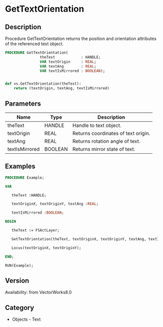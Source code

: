 # GetTextOrientation

## Description
Procedure GetTextOrientation returns the position and orientation attributes of the referenced text object.

```pascal
PROCEDURE GetTextOrientation(
				theText            : HANDLE;
				VAR textOrigin     : REAL;
				VAR textAng        : REAL;
				VAR textIsMirrored : BOOLEAN);
```

```python

def vs.GetTextOrientation(theText):
    return (textOrigin, textAng, textIsMirrored)
```

## Parameters
|Name|Type|Description|
|---|---|---|
|theText|HANDLE|Handle to text object.|
|textOrigin|REAL|Returns coordinates of text origin.|
|textAng|REAL|Returns rotation angle of text.|
|textIsMirrored|BOOLEAN|Returns mirror state of text.|

## Examples
```pascal
PROCEDURE Example;

VAR

   theText :HANDLE;

   textOriginX, textOriginY, textAng :REAL;

   textIsMirrored :BOOLEAN;

BEGIN

   theText := FSActLayer;

   GetTextOrientation(theText, textOriginX, textOriginY, textAng, textIsMirrored);

   Locus(textOriginX, textOriginY);

END;

RUN(Example);
```

## Version
Availability: from VectorWorks8.0
## Category
* Objects - Text


